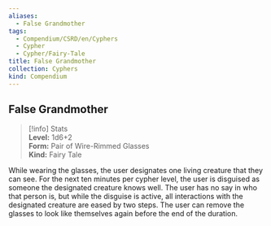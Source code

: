 ```yaml
---
aliases:
  - False Grandmother
tags:
  - Compendium/CSRD/en/Cyphers
  - Cypher
  - Cypher/Fairy-Tale
title: False Grandmother
collection: Cyphers
kind: Compendium
---
```

## False Grandmother  
>[!info] Stats  
> **Level:** 1d6+2  
> **Form:** Pair of Wire-Rimmed Glasses  
> **Kind:** Fairy Tale
  
While wearing the glasses, the user designates one living creature that they can see. For the next ten minutes per cypher level, the user is disguised as someone the designated creature knows well. The user has no say in who that person is, but while the disguise is active, all interactions with the designated creature are eased by two steps. The user can remove the glasses to look like themselves again before the end of the duration.